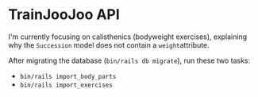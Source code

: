 # TrainJooJoo API

I'm currently focusing on calisthenics (bodyweight exercises), explaining why the `Succession` model does not contain a `weight`attribute.

After migrating the database (`bin/rails db migrate`), run these two tasks:

- `bin/rails import_body_parts`
- `bin/rails import_exercises`